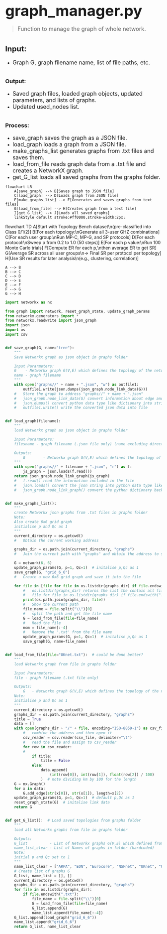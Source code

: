 # <font size=7>**graph_manager.py**</font>

> <font size=4>Function to manage the graph of whole network.</font>

# <font size=5>Input:</font>
+ <font size=4>Graph G, graph filename name, list of file paths, etc.</font>

# <font size=4>Output:</font>
+ <font size=4>Saved graph files, loaded graph objects, updated parameters, and lists of graphs.</font>
+ <font size=4>Updated used_nodes list.</font>

# <font size=4>Process:</font>
+ <font size=4> save_graph saves the graph as a JSON file.</font>
+ <font size=4> load_graph loads a graph from a JSON file.</font>
+ <font size=4> make_graphs_list generates graphs from .txt files and saves them.</font>
+ <font size=4> load_from_file reads graph data from a .txt file and creates a NetworkX graph.</font>
+ <font size=4> get_G_list loads all saved graphs from the graphs folder.</font>

```mermaid
flowchart LR
    A[save_graph] --> B[Saves graph to JSON file]
    C[load_graph] --> D[Loads graph from JSON file]
    E[make_graphs_list] --> F[Generates and saves graphs from text files]
    G[load_from_file] --> H[Creates graph from a text file]
    I[get_G_list] --> J[Loads all saved graphs]
    linkStyle default stroke:#ff0000,stroke-width:2px;
```

flowchart TD
    A[Start with Topology Bench dataset\n(pre-classified into Class 0/1/2)]
    B[For each topology:\nGenerate all 3-user GHZ combinations]
    C[For each user group:\nRun MP-C, MP-G, and SP protocols]
    D[For each protocol:\nSweep p from 0.2 to 1.0 (50 steps)]
    E[For each p value:\nRun 100 Monte Carlo trials]
    F[Compute ER for each p,\nthen average ER to get SR]
    G[Average SR across all user groups\n→ Final SR per protocol per topology]
    H[Use SR results for later analysis\n(e.g., clustering, correlation)]

    A --> B 
    B --> C 
    C --> D 
    D --> E 
    E --> F 
    F --> G 
    G --> H


```python
import networkx as nx

from graph import network, reset_graph_state, update_graph_params
from networkx.generators import *
from networkx.readwrite import json_graph
import json
import os
import csv


def save_graph(G, name="tree"):
    """
    Save Networkx graph as json object in graphs folder

    Input Pararmeters:
    G    - Networkx graph G(V,E) which defines the topology of the network. see graphs.py for more details
    name - graph filename
    """
    with open("graphs//" + name + ".json", "w") as outfile1:
        outfile1.write(json.dumps(json_graph.node_link_data(G)))
    #   Store the graph to address "graphs//" + name + ".json"
    #   json_graph.node_link_data(G) convert information about edge and node into dictionary, whcih then able to be serialize
    #   json.dumps() convert python data type like dictionary into string in json data type
    #   outfile1.write() write the converted json data into file


def load_graph(filename):
    """
    load Networkx graph as json object in graphs folder

    Input Pararmeters:
    filesname - graph filename (.json file only) (name excluding directory or ".json")

    Outputs:
        G        - Networkx graph G(V,E) which defines the topology of the network. see graphs.py for more details
    """
    with open("graphs//" + filename + ".json", "r") as f:
        js_graph = json.loads(f.read())
    return json_graph.node_link_graph(js_graph)
    #   f.read() read the information included in the file 
    #   json.loads() convert the json string into python data type like dictionary
    #   json_graph.node_link_graph() convert the python dictionary back into Network X graph object


def make_graphs_list():
    """
    create Networkx json graphs from .txt files in graphs folder
    Note:
    Also create 6x6 grid graph
    initialise p and Qc as 1
    """
    current_directory = os.getcwd()
    #   Obtain the current working address

    graphs_dir = os.path.join(current_directory, "graphs")
    #   Join the current path with "graphs" and obtain the address to store graphs

    G = network(6, 6)
    update_graph_params(G, p=1, Qc=1)  # initalise p,Qc as 1
    save_graph(G, "grid_6_6")
    #   Create a new 6x6 grid graph and save it into the file

    for file in [file for file in os.listdir(graphs_dir) if file.endswith(".txt")]:
        #   os.listdir(graphs_dir) returns the list the contain all files in the graphs folder
        #   file for file in os.listdir(graphs_dir) if file.endswith(".txt") filt out all txt file 
        print(os.path.join(graphs_dir, file))
        #   Show the current path
        file_name = file.split("\\")[0]
        #   split the path and get the file name
        G = load_from_file(file=file_name)
        #   Read the file
        nom = file_name[:-4]
        #   Remove the '.txt' from the file name
        update_graph_params(G, p=1, Qc=1)  # initalise p,Qc as 1
        save_graph(G, name=file_name)


def load_from_file(file="UKnet.txt"):  # could be done better?
    """
    load Networkx graph from file in graphs folder

    Input Pararmeters:
    file - graph filename (.txt file only)

    Outputs:
        G   - Networkx graph G(V,E) which defines the topology of the network. see graphs.py for more details
    Note:
    initialise p and Qc as 1
    """
    current_directory = os.getcwd()
    graphs_dir = os.path.join(current_directory, "graphs")
    title = True
    data = []
    with open(graphs_dir + "/" + file, encoding="ISO-8859-1") as csv_file:
        #   combine the address and then open it
        csv_reader = csv.reader(csv_file, delimiter="\t")
        #   read the file and assign to csv_reader
        for row in csv_reader:
        #   
            if title:
                title = False
            else:
                data.append(
                    (int(row[0]), int(row[1]), float(row[2]) / 100)
                )  # note dividing km by 100 for the length
    G = nx.Graph()
    for x in data:
        G.add_edge(str(x[0]), str(x[1]), length=x[2])
    update_graph_params(G, p=1, Qc=1)  # default p,Qc as 1
    reset_graph_state(G)  # initalise link data
    return G


def get_G_list():  # Load saved topologies from graphs folder
    """
    load all Networkx graphs from file in graphs folder

    Outputs:
    G_list          - List of Networkx graphs G(V,E) which defined from txt files in 'graphs' folder (+ grid graph)
    name_list_clear - List of Names of graphs in folder (hardcoded)
    Note:
    initial p and Qc set to 1
    """
    name_list_clear = ["ARPA", "EON", "Eurocore", "NSFnet", "UKnet", "USnet", "Grid"]
    # Create list of graphs G
    G_list, name_list = [], []
    current_directory = os.getcwd()
    graphs_dir = os.path.join(current_directory, "graphs")
    for file in os.listdir(graphs_dir):
        if file.endswith(".txt"):
            file_name = file.split("\\")[0]
            G = load_from_file(file=file_name)
            G_list.append(G)
            name_list.append(file_name[:-4])
    G_list.append(load_graph("grid_6_6"))
    name_list.append("grid_6_6")
    return G_list, name_list_clear

```
